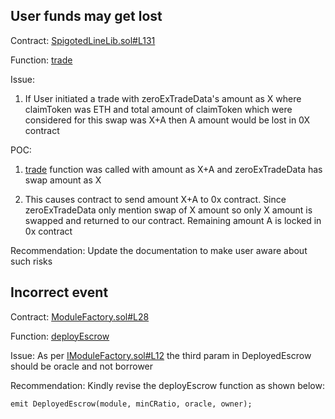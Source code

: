 ## User funds may get lost

Contract:
[SpigotedLineLib.sol#L131](https://github.com/debtdao/Line-of-Credit/blob/audit/code4rena-2022-11-03/contracts/utils/SpigotedLineLib.sol#L131)

Function:
[trade](https://github.com/debtdao/Line-of-Credit/blob/audit/code4rena-2022-11-03/contracts/utils/SpigotedLineLib.sol#L120)

Issue:
1. If User initiated a trade with zeroExTradeData's amount as X where claimToken was ETH and total amount of claimToken which were considered for this swap was X+A then A amount would be lost in 0X contract

POC:
1. [trade](https://github.com/debtdao/Line-of-Credit/blob/audit/code4rena-2022-11-03/contracts/utils/SpigotedLineLib.sol#L120) function was called with amount as X+A and zeroExTradeData has swap amount as X

2. This causes contract to send amount X+A to 0x contract. Since zeroExTradeData only mention swap of X amount so only X amount is swapped and returned to our contract. Remaining amount A is locked in 0x contract

Recommendation:
Update the documentation to make user aware about such risks

## Incorrect event

Contract:
[ModuleFactory.sol#L28](https://github.com/debtdao/Line-of-Credit/blob/audit/code4rena-2022-11-03/contracts/modules/factories/ModuleFactory.sol#L28)

Function:
[deployEscrow](https://github.com/debtdao/Line-of-Credit/blob/audit/code4rena-2022-11-03/contracts/modules/factories/ModuleFactory.sol#L26)

Issue:
As per [IModuleFactory.sol#L12](https://github.com/debtdao/Line-of-Credit/blob/f32cb3eeb08663f2456bf6e2fba21e964da3e8ae/contracts/interfaces/IModuleFactory.sol#L12) the third param in DeployedEscrow should be oracle and not borrower

Recommendation:
Kindly revise the deployEscrow function as shown below:

```solidity
emit DeployedEscrow(module, minCRatio, oracle, owner);
```